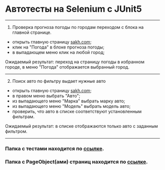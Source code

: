# Автотесты на Selenium с JUnit5
***
1. Проверка прогноза погоды по городам переходом с блока на главной странице.
- открыть главную страницу [sakh.com](https://sakh.com/);
- клик на "Погода" в блоке прогноза погоды;
- в выпадающем меню клик на любой город;

Ожидаемый результат: переход на страницу погоды в избранном городе, в меню "Погода" отображается выбранный город.

***
2. Поиск авто по фильтру выдает нужные авто
- открыть главную страницу [sakh.com](https://sakh.com/);
- в правом меню выбрать "Авто";
- из выпадающего меню "Марка" выбрать марку авто;
- из выпадающего меню "Модель" выбрать модель авто;
- проверить, что авто в списке соответствуют установленным фильтрам.

Ожидаемый результат: в списке отображаются только авто с заданным фильтром.

***
### Папка с тестами находится по [ссылке](src/test/java/kipolad/UItests).

### Папка с PageObject(ами) страниц находится по [ссылке](src/main/java/ru/kipolad/pages).
